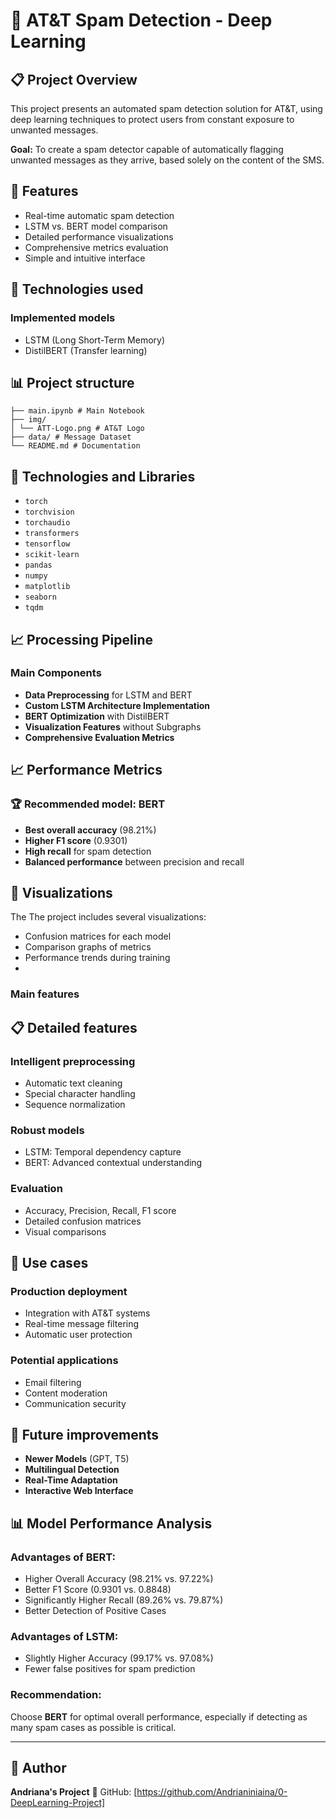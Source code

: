 # 🚫 AT&T Spam Detection - Deep Learning

## 📋 Project Overview

This project presents an automated spam detection solution for AT&T, using deep learning techniques to protect users from constant exposure to unwanted messages.

**Goal:**
To create a spam detector capable of automatically flagging unwanted messages as they arrive, based solely on the content of the SMS. 

## 🎯 Features

- Real-time automatic spam detection
- LSTM vs. BERT model comparison
- Detailed performance visualizations
- Comprehensive metrics evaluation
- Simple and intuitive interface
  
## 🔧 Technologies used

### Implemented models
- LSTM (Long Short-Term Memory)
- DistilBERT (Transfer learning)
## 📊 Project structure
```
├── main.ipynb # Main Notebook
├── img/
│ └── ATT-Logo.png # AT&T Logo
├── data/ # Message Dataset
└── README.md # Documentation
```

## 🚀 Technologies and Libraries
- `torch`
- `torchvision`
- `torchaudio`
- `transformers`
- `tensorflow`
- `scikit-learn`
- `pandas`
- `numpy`
- `matplotlib`
- `seaborn`
- `tqdm`
  
## 📈 Processing Pipeline

### Main Components
- **Data Preprocessing** for LSTM and BERT
- **Custom LSTM Architecture Implementation**
- **BERT Optimization** with DistilBERT
- **Visualization Features** without Subgraphs
- **Comprehensive Evaluation Metrics**

## 📈 Performance Metrics

### 🏆 Recommended model: BERT

- **Best overall accuracy** (98.21%)
- **Higher F1 score** (0.9301)
- **High recall** for spam detection
- **Balanced performance** between precision and recall
  
## 🎨 Visualizations

The The project includes several visualizations:
- Confusion matrices for each model
- Comparison graphs of metrics
- Performance trends during training
- 
### Main features

## 📋 Detailed features

### Intelligent preprocessing

- Automatic text cleaning
- Special character handling
- Sequence normalization
  
### Robust models

- LSTM: Temporal dependency capture
- BERT: Advanced contextual understanding

### Evaluation
- Accuracy, Precision, Recall, F1 score
- Detailed confusion matrices
- Visual comparisons
  
## 🎯 Use cases

### Production deployment

- Integration with AT&T systems
- Real-time message filtering
- Automatic user protection
  
### Potential applications

- Email filtering
- Content moderation
- Communication security
  
## 🔮 Future improvements

- **Newer Models** (GPT, T5)
- **Multilingual Detection**
- **Real-Time Adaptation**
- **Interactive Web Interface**


## 📊 Model Performance Analysis

### Advantages of BERT:

- Higher Overall Accuracy (98.21% vs. 97.22%)
- Better F1 Score (0.9301 vs. 0.8848)
- Significantly Higher Recall (89.26% vs. 79.87%)
- Better Detection of Positive Cases
  
### Advantages of LSTM:

- Slightly Higher Accuracy (99.17% vs. 97.08%)
- Fewer false positives for spam prediction
  
### Recommendation:
Choose **BERT** for optimal overall performance, especially if detecting as many spam cases as possible is critical.

---
## 👤 Author
**Andriana's Project**
🔗 GitHub: [https://github.com/Andrianiniaina/0-DeepLearning-Project]
